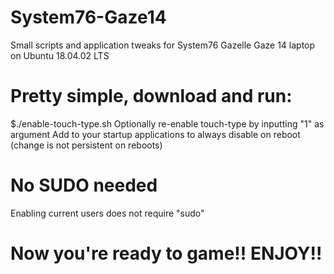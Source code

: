 # System76-Gaze14
Small scripts and application tweaks for System76 Gazelle Gaze 14 laptop on Ubuntu 18.04.02 LTS


# Pretty simple, download and run:
$./enable-touch-type.sh
Optionally re-enable touch-type by inputting "1" as argument
Add to your startup applications to always disable on reboot (change is not persistent on reboots)
# No SUDO needed
Enabling current users does not require "sudo"
# Now you're ready to game!!  ENJOY!! 

